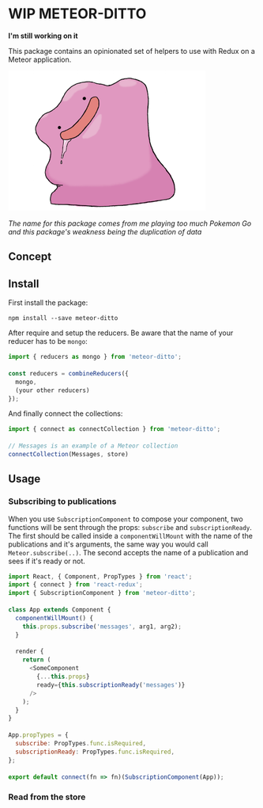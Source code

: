 WIP METEOR-DITTO
============

**I'm still working on it**

This package contains an opinionated set of helpers to use with Redux on a
Meteor application.

![The pokemon named Ditto](./ditto.png)

_The name for this package comes from me playing too much Pokemon Go and this
package's weakness being the duplication of data_

Concept
-------

Install
-------

First install the package:

```
npm install --save meteor-ditto
```

After require and setup the reducers. Be aware that the name of your reducer has
to be `mongo`:

```javascript
import { reducers as mongo } from 'meteor-ditto';

const reducers = combineReducers({
  mongo,
  (your other reducers)
});
```

And finally connect the collections:

```javascript
import { connect as connectCollection } from 'meteor-ditto';

// Messages is an example of a Meteor collection
connectCollection(Messages, store)
```

Usage
-----

### Subscribing to publications

When you use `SubscriptionComponent` to compose your component, two functions
will be sent through the props: `subscribe` and `subscriptionReady`. The first
should be called inside a `componentWillMount` with the name of the publications
and it's arguments, the same way you would call `Meteor.subscribe(..)`. The
second accepts the name of a publication and sees if it's ready or not.

```javascript
import React, { Component, PropTypes } from 'react';
import { connect } from 'react-redux';
import { SubscriptionComponent } from 'meteor-ditto';

class App extends Component {
  componentWillMount() {
    this.props.subscribe('messages', arg1, arg2);
  }

  render {
    return (
      <SomeComponent
        {...this.props}
        ready={this.subscriptionReady('messages')}
      />
    );
  }
}

App.propTypes = {
  subscribe: PropTypes.func.isRequired,
  subscriptionReady: PropTypes.func.isRequired,
};

export default connect(fn => fn)(SubscriptionComponent(App));
```

### Read from the store
